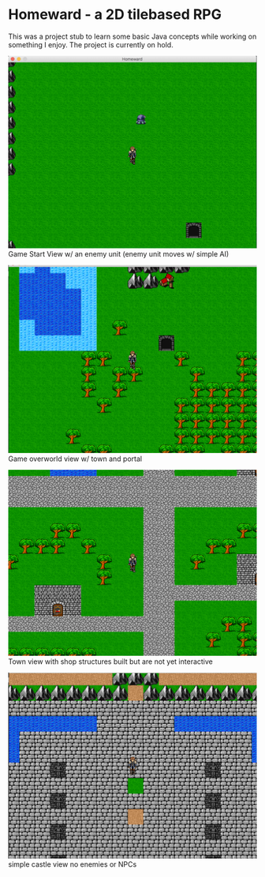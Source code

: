 # Homeward - a 2D tilebased RPG

This was a project stub to learn some basic Java concepts while working on something I enjoy. The project is currently on hold.

![Game Start View](images/overworld.png)
Game Start View w/ an enemy unit (enemy unit moves w/ simple AI)


![Overworld View w/ town and portal](images/overworld_2.png)
Game overworld view w/ town and portal

![Town View](images/town_view.png)
Town view with shop structures built but are not yet interactive


![Castle View Template](images/castleview.png)
simple castle view no enemies or NPCs 
